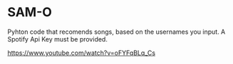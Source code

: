 # SAM-O

Pyhton code that recomends songs, based on the usernames you input.
A Spotify Api Key must be provided.


https://www.youtube.com/watch?v=oFYFqBLq_Cs
